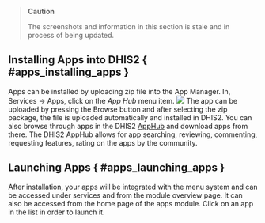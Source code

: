 > **Caution**
>
> The screenshots and information in this section is stale and in
> process of being updated.

## Installing Apps into DHIS2 { #apps_installing_apps }

Apps can be installed by uploading zip file into the App Manager. In,
Services → Apps, click on the _App Hub_ menu item.
![](resources/images/apps/app-management.png) The app can be uploaded by
pressing the Browse button and after selecting the zip package, the file
is uploaded automatically and installed in DHIS2. You can also browse
through apps in the DHIS2 [AppHub](https://apps.dhis2.org/)
and download apps from there. The DHIS2 AppHub allows for app
searching, reviewing, commenting, requesting features, rating on the
apps by the community.

## Launching Apps { #apps_launching_apps }

After installation, your apps will be integrated with the menu system
and can be accessed under services and from the module overview page. It
can also be accessed from the home page of the apps module. Click on an
app in the list in order to launch it.
